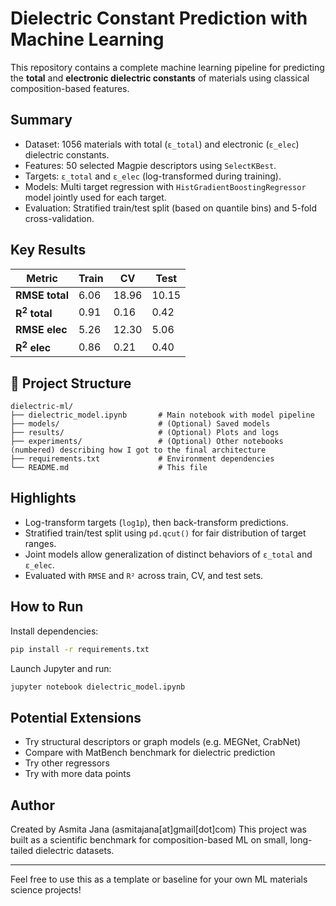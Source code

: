 # Dielectric Constant Prediction with Machine Learning

This repository contains a complete machine learning pipeline for predicting the **total** and **electronic dielectric constants** of materials using classical composition-based features.

## Summary

- Dataset: 1056 materials with total (`ε_total`) and electronic (`ε_elec`) dielectric constants.
- Features: 50 selected Magpie descriptors using `SelectKBest`.
- Targets: `ε_total` and `ε_elec` (log-transformed during training).
- Models: Multi target regression with `HistGradientBoostingRegressor` model jointly used for each target.
- Evaluation: Stratified train/test split (based on quantile bins) and 5-fold cross-validation.

## Key Results

|     Metric     |  Train  |    CV   |   Test  |
|----------------|---------|---------|---------|
| **RMSE total** |  6.06   |  18.96  |  10.15  |
| **R$^2$ total**|  0.91   |   0.16  |   0.42  |
| **RMSE elec**  |  5.26   |  12.30  |   5.06  |
| **R$^2$ elec** |  0.86   |   0.21  |   0.40  |

## 📁 Project Structure

```
dielectric-ml/
├── dielectric_model.ipynb       # Main notebook with model pipeline
├── models/                      # (Optional) Saved models
├── results/                     # (Optional) Plots and logs
├── experiments/                 # (Optional) Other notebooks (numbered) describing how I got to the final architecture  
├── requirements.txt             # Environment dependencies
└── README.md                    # This file
```

## Highlights

- Log-transform targets (`log1p`), then back-transform predictions.
- Stratified train/test split using `pd.qcut()` for fair distribution of target ranges.
- Joint models allow generalization of distinct behaviors of `ε_total` and `ε_elec`.
- Evaluated with `RMSE` and `R²` across train, CV, and test sets.

## How to Run

Install dependencies:

```bash
pip install -r requirements.txt
```

Launch Jupyter and run:

```bash
jupyter notebook dielectric_model.ipynb
```

## Potential Extensions

- Try structural descriptors or graph models (e.g. MEGNet, CrabNet)
- Compare with MatBench benchmark for dielectric prediction
- Try other regressors 
- Try with more data points

## Author

Created by Asmita Jana (asmitajana[at]gmail[dot]com)
This project was built as a scientific benchmark for composition-based ML on small, long-tailed dielectric datasets.

---

Feel free to use this as a template or baseline for your own ML materials science projects!
